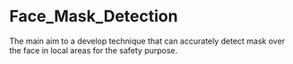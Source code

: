 # Face_Mask_Detection
The main aim to a develop technique that can accurately
detect mask over the face in local areas for the safety
purpose.
